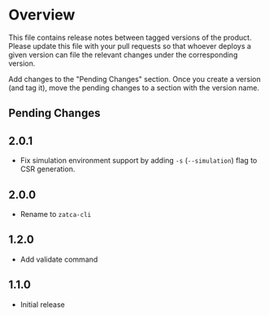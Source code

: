 # Overview

This file contains release notes between tagged versions of the product. Please update this file with your pull
requests so that whoever deploys a given version can file the relevant changes under the corresponding version.

Add changes to the "Pending Changes" section. Once you create a version (and tag it), move the pending changes
to a section with the version name.

## Pending Changes

## 2.0.1

* Fix simulation environment support by adding `-s` (`--simulation`) flag to CSR generation.

## 2.0.0

* Rename to `zatca-cli`

## 1.2.0

* Add validate command

## 1.1.0

* Initial release